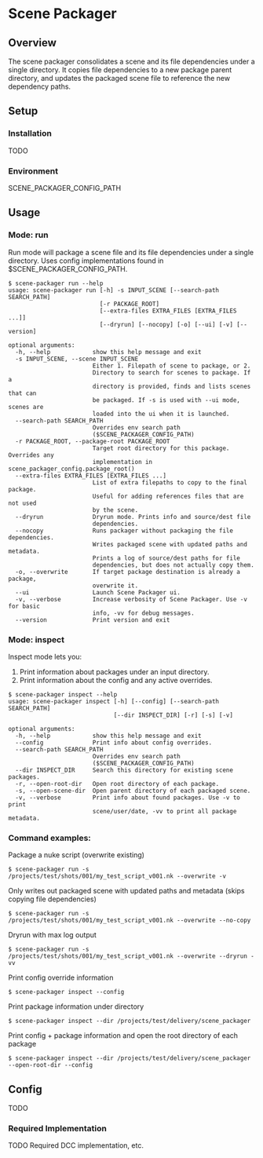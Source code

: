 # Scene Packager
## Overview
The scene packager consolidates a scene and its file dependencies under a single directory.
It copies file dependencies to a new package parent directory, and updates the packaged scene file to reference the new dependency paths.
## Setup
### Installation
TODO
### Environment
SCENE_PACKAGER_CONFIG_PATH
## Usage
### Mode: run
Run mode will package a scene file and its file dependencies under a single directory.
Uses config implementations found in $SCENE_PACKAGER_CONFIG_PATH.

```
$ scene-packager run --help
usage: scene-packager run [-h] -s INPUT_SCENE [--search-path SEARCH_PATH]
                          [-r PACKAGE_ROOT]
                          [--extra-files EXTRA_FILES [EXTRA_FILES ...]]
                          [--dryrun] [--nocopy] [-o] [--ui] [-v] [--version]

optional arguments:
  -h, --help            show this help message and exit
  -s INPUT_SCENE, --scene INPUT_SCENE
                        Either 1. Filepath of scene to package, or 2.
                        Directory to search for scenes to package. If a
                        directory is provided, finds and lists scenes that can
                        be packaged. If -s is used with --ui mode, scenes are
                        loaded into the ui when it is launched.
  --search-path SEARCH_PATH
                        Overrides env search path
                        ($SCENE_PACKAGER_CONFIG_PATH)
  -r PACKAGE_ROOT, --package-root PACKAGE_ROOT
                        Target root directory for this package. Overrides any
                        implementation in scene_packager_config.package_root()
  --extra-files EXTRA_FILES [EXTRA_FILES ...]
                        List of extra filepaths to copy to the final package.
                        Useful for adding references files that are not used
                        by the scene.
  --dryrun              Dryrun mode. Prints info and source/dest file
                        dependencies.
  --nocopy              Runs packager without packaging the file dependencies.
                        Writes packaged scene with updated paths and metadata.
                        Prints a log of source/dest paths for file
                        dependencies, but does not actually copy them.
  -o, --overwrite       If target package destination is already a package,
                        overwrite it.
  --ui                  Launch Scene Packager ui.
  -v, --verbose         Increase verbosity of Scene Packager. Use -v for basic
                        info, -vv for debug messages.
  --version             Print version and exit
```
### Mode: inspect
Inspect mode lets you:
1. Print information about packages under an input directory.
2. Print information about the config and any active overrides.

```
$ scene-packager inspect --help
usage: scene-packager inspect [-h] [--config] [--search-path SEARCH_PATH]
                              [--dir INSPECT_DIR] [-r] [-s] [-v]

optional arguments:
  -h, --help            show this help message and exit
  --config              Print info about config overrides.
  --search-path SEARCH_PATH
                        Overrides env search path
                        ($SCENE_PACKAGER_CONFIG_PATH)
  --dir INSPECT_DIR     Search this directory for existing scene packages.
  -r, --open-root-dir   Open root directory of each package.
  -s, --open-scene-dir  Open parent directory of each packaged scene.
  -v, --verbose         Print info about found packages. Use -v to print
                        scene/user/date, -vv to print all package metadata.
```
### Command examples:
Package a nuke script (overwrite existing)
```
$ scene-packager run -s /projects/test/shots/001/my_test_script_v001.nk --overwrite -v
```

Only writes out packaged scene with updated paths and metadata (skips copying file dependencies)
```
$ scene-packager run -s /projects/test/shots/001/my_test_script_v001.nk --overwrite --no-copy
```

Dryrun with max log output
```
$ scene-packager run -s /projects/test/shots/001/my_test_script_v001.nk --overwrite --dryrun -vv
```

Print config override information
```
$ scene-packager inspect --config
```

Print package information under directory
```
$ scene-packager inspect --dir /projects/test/delivery/scene_packager
```

Print config + package information and open the root directory of each package
```
$ scene-packager inspect --dir /projects/test/delivery/scene_packager
--open-root-dir --config
```

## Config
TODO


### Required Implementation
TODO Required DCC implementation, etc.
